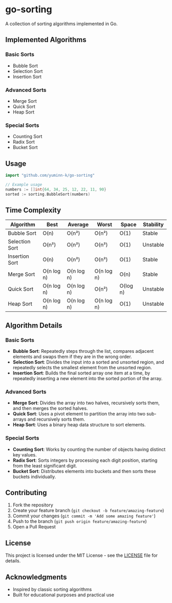 # go-sorting

A collection of sorting algorithms implemented in Go.

## Implemented Algorithms

### Basic Sorts
- Bubble Sort
- Selection Sort
- Insertion Sort

### Advanced Sorts
- Merge Sort
- Quick Sort
- Heap Sort

### Special Sorts
- Counting Sort
- Radix Sort
- Bucket Sort

## Usage

```go
import "github.com/yuminn-k/go-sorting"

// Example usage
numbers := []int{64, 34, 25, 12, 22, 11, 90}
sorted := sorting.BubbleSort(numbers)
```

## Time Complexity

| Algorithm      | Best       | Average    | Worst      | Space    | Stability |
| -------------- | ---------- | ---------- | ---------- | -------- | --------- |
| Bubble Sort    | O(n)       | O(n²)      | O(n²)      | O(1)     | Stable    |
| Selection Sort | O(n²)      | O(n²)      | O(n²)      | O(1)     | Unstable  |
| Insertion Sort | O(n)       | O(n²)      | O(n²)      | O(1)     | Stable    |
| Merge Sort     | O(n log n) | O(n log n) | O(n log n) | O(n)     | Stable    |
| Quick Sort     | O(n log n) | O(n log n) | O(n²)      | O(log n) | Unstable  |
| Heap Sort      | O(n log n) | O(n log n) | O(n log n) | O(1)     | Unstable  |

## Algorithm Details

### Basic Sorts
- **Bubble Sort**: Repeatedly steps through the list, compares adjacent elements and swaps them if they are in the wrong order.
- **Selection Sort**: Divides the input into a sorted and unsorted region, and repeatedly selects the smallest element from the unsorted region.
- **Insertion Sort**: Builds the final sorted array one item at a time, by repeatedly inserting a new element into the sorted portion of the array.

### Advanced Sorts
- **Merge Sort**: Divides the array into two halves, recursively sorts them, and then merges the sorted halves.
- **Quick Sort**: Uses a pivot element to partition the array into two sub-arrays and recursively sorts them.
- **Heap Sort**: Uses a binary heap data structure to sort elements.

### Special Sorts
- **Counting Sort**: Works by counting the number of objects having distinct key values.
- **Radix Sort**: Sorts integers by processing each digit position, starting from the least significant digit.
- **Bucket Sort**: Distributes elements into buckets and then sorts these buckets individually.

## Contributing

1. Fork the repository
2. Create your feature branch (`git checkout -b feature/amazing-feature`)
3. Commit your changes (`git commit -m 'Add some amazing feature'`)
4. Push to the branch (`git push origin feature/amazing-feature`)
5. Open a Pull Request

## License

This project is licensed under the MIT License - see the [LICENSE](LICENSE) file for details.

## Acknowledgments

- Inspired by classic sorting algorithms
- Built for educational purposes and practical use